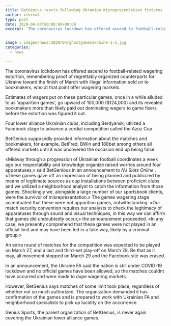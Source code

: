 ```yaml
---
title: BetGenius reacts following Ukranian misrepresentation fixtures
author: xforeal 
type: post
date: 2020-04-03T00:00:00+00:00
excerpt: 'The coronavirus lockdown has offered ascend to football-related wagering misrepresentation, remembering proof of disastrously arranged counterparts for Ukraine toward the finish of March with unlawful information sold on to bookmakers, who at that point offer wagering markets '


image : images/news/2020/04/ghostgamesukraine-1-1.jpg
categories:
  - news

---
```

The coronavirus lockdown has offered ascend to football-related wagering extortion, remembering proof of regrettably organized counterparts for Ukraine toward the finish of March with illegal information sold on to bookmakers, who at that point offer wagering markets. 

Estimates of wagers put on these particular games, once in a while alluded to as &#8216;apparition games&#8217;, go upward of 100,000 ($124,000) and its revealed bookmakers more than likely paid out dominating wagers to game fixers before the extortion was figured it out. 

Four lower alliance Ukrainian clubs, including Berdyansk, utilized a Facebook stage to advance a cordial competition called the Azoz Cup. 

BetGenius supposedly provided information about the matches and bookmakers, for example, BetFred, BWin and 188bet among others all offered markets until it was uncovered the occasion end up being false. 

&#171;Midway through a progression of Ukrainian football coordinates a week ago our respectability and knowledge organize raised worries around four apparatuses,&#187; said BetGenious in an announcement to _NJ Slots Online_ . &#171;These games gave off an impression of being planned and publicized by means of legitimate sources as cup installations between proficient clubs and we utilized a neighborhood analyst to catch the information from those games. Shockingly we, alongside a large number of our sportsbook clients, were the survivor of misrepresentation.&#187; The games wagering stage accentuated that these were not apparition games, notwithstanding. &#171;Our match security convention requires our analysts to check the legitimacy of apparatuses through sound and visual techniques, in this way we can affirm that games did undoubtedly occur,&#187; the announcement proceeded. &#171;In any case, we presently comprehend that these games were not played in an official limit and may have been led in a fake way, likely by a criminal group.&#187; 

An extra round of matches for the competition was expected to be played on March 27, and a last and third-set play-off on March 28. Be that as it may, all movement stopped on March 29 and the Facebook site was erased. 

In an announcement, the Ukraine FA said the nation is still under COVID-19 lockdown and no official games have been allowed, so the matches couldnt have occurred and were made to dupe wagering markets. 

However, BetGenius says matches of some limit took place, regardless of whether not so much authorized. The organization demanded it has confirmation of the games and is prepared to work with Ukrainian FA and neighborhood specialists to pick up lucidity on the occurrence. 

Genius Sports, the parent organization of BetGenius, is never again covering the Ukrainian lower alliance games.